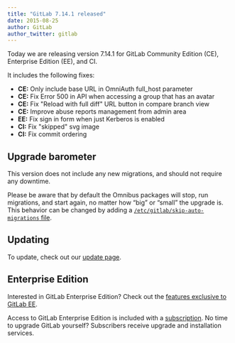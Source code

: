 ```yaml
---
title: "GitLab 7.14.1 released"
date: 2015-08-25
author: GitLab
author_twitter: gitlab
---
```


Today we are releasing version 7.14.1 for GitLab Community Edition (CE),
Enterprise Edition (EE), and CI.

It includes the following fixes:

- **CE:** Only include base URL in OmniAuth full_host parameter
- **CE:** Fix Error 500 in API when accessing a group that has an avatar
- **CE:** Fix "Reload with full diff" URL button in compare branch view
- **CE:** Improve abuse reports management from admin area
- **EE:** Fix sign in form when just Kerberos is enabled
- **CI:** Fix "skipped" svg image
- **CI:** Fix commit ordering

<!-- more -->

## Upgrade barometer

This version does not include any new migrations, and should not require any
downtime.

Please be aware that by default the Omnibus packages will stop, run migrations,
and start again, no matter how “big” or “small” the upgrade is. This behavior
can be changed by adding a [`/etc/gitlab/skip-auto-migrations`
file](http://doc.gitlab.com/omnibus/update/README.html).

## Updating

To update, check out our [update page](https://about.gitlab.com/update).

## Enterprise Edition

Interested in GitLab Enterprise Edition?
Check out the [features exclusive to GitLab EE](https://about.gitlab.com/features/#enterprise).

Access to GitLab Enterprise Edition is included with a [subscription](/products).
No time to upgrade GitLab yourself?
Subscribers receive upgrade and installation services.
